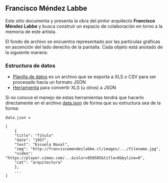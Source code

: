 ## Francisco Méndez Labbe

Este sitio documenta y presenta la obra del pintor arquitecto **Francisco Méndez Labbe** y busca construir un espacio de colaboración en torno a la memoria de este artista.  

El fondo de archivo se encuentra representado por las partículas gráficas en ascención del lado derecho de la pantalla. Cada objeto está anotado de la siguiente manera:

### Estructura de datos

- [Planilla de datos](https://docs.google.com/spreadsheets/d/e/2PACX-1vQswJh4DoOWUujtJQctDbYMHnoTjYHE8Q_bHzGXW6fnglidAJdE3F0r2-E4UcpUV9Eakt67X8i99ROF/pubhtml) es un archivo que se exporta a XLS o CSV para ser procesado hacia un formato JSON
- [Herramienta](https://beautifytools.com/excel-to-json-converter.php) para convertir XLS (u otros) a JSON

Si no conoce el manejo de estas herramientas tendrá que hacerlo directamente en el archivo [data.json](data.json) de forma que su estructura sea de la forma:

```
data.json = 

[
    {
    "title": "Título"
    "date": "1957",
    "text": "Escuela Naval",
    "img": "http://franciscomendezlabbe.cl/images/.../filename.jpg",
    "video": "https://player.vimeo.com/...&color=050505&title=0&byline=0",
    "cat": "arquitectura"
    },
    ...
]

```
